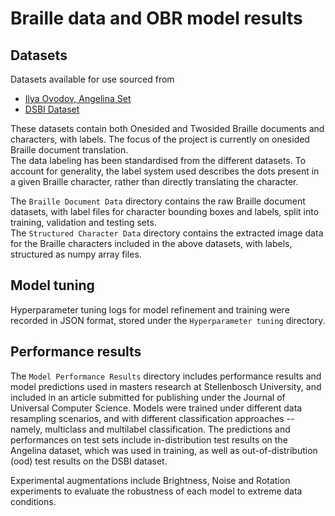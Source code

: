 # Braille data and OBR model results

## Datasets

Datasets available for use sourced from  
* [Ilya Ovodov, Angelina Set](https://github.com/IlyaOvodov/AngelinaDataset)  
* [DSBI Dataset](https://github.com/yeluo1994/DSBI)  

These datasets contain both Onesided and Twosided Braille documents and characters, with labels. The focus of the project is currently on onesided Braille document translation.  
The data labeling has been standardised from the different datasets. To account for generality, the label system used describes the dots present in a given Braille character, rather than directly translating the character.  

The `Braille Document Data` directory contains the raw Braille document datasets, with label files for character bounding boxes and labels, split into training, validation and testing sets.  
The `Structured Character Data` directory contains the extracted image data for the Braille characters included in the above datasets, with labels, structured as numpy array files.  

## Model tuning

Hyperparameter tuning logs for model refinement and training were recorded in JSON format, stored under the `Hyperparameter tuning` directory.

## Performance results

The `Model Performance Results` directory includes performance results and model predictions used in masters research at Stellenbosch University, and included in an article submitted for publishing under the Journal of Universal Computer Science.
Models were trained under different data resampling scenarios, and with different classification approaches -- namely, multiclass and multilabel classification.
The predictions and performances on test sets include in-distribution test results on the Angelina dataset, which was used in training, as well as out-of-distribution (ood) test results on the DSBI dataset.

Experimental augmentations include Brightness, Noise and Rotation experiments to evaluate the robustness of each model to extreme data conditions.
